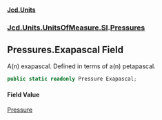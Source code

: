 #### [Jcd.Units](index.md 'index')
### [Jcd.Units.UnitsOfMeasure.SI](Jcd.Units.UnitsOfMeasure.SI.md 'Jcd.Units.UnitsOfMeasure.SI').[Pressures](Pressures.md 'Jcd.Units.UnitsOfMeasure.SI.Pressures')

## Pressures.Exapascal Field

A(n) exapascal. Defined in terms of a(n) petapascal.

```csharp
public static readonly Pressure Exapascal;
```

#### Field Value
[Pressure](Pressure.md 'Jcd.Units.UnitTypes.Pressure')
